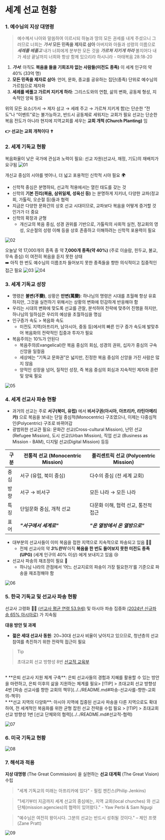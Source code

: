 # 세계 선교 현황

### 1. 예수님의 지상 대명령
> 예수께서 나아와 말씀하여 이르시되 하늘과 땅의 모든 권세를 내게 주셨으니
> 그러므로 너희는 _**가서**_ **모든 민족을 제자로 삼아** 아버지와 아들과 성령의 이름으로 **_세례를 베풀고_**
> 내가 너희에게 분부한 모든 것을 **_가르쳐 지키게 하라_** 볼지어다 내가 세상 끝날까지 너희와 항상 함께 있으리라 하시니라 - 마태복음 28:18-20

1. _**가서**_: 아직도 **복음을 들을 기회조차 없는 사람들(미전도 종족)** 이 세계 인구의 약 40% (33억 명)
2. **모든 민족을 제자로 삼아**: 언어, 문화, 종교를 공유하는 집단(종족) 단위로 예수님의 가르침으로 제자화
3. **세례를 베풀고 가르켜 지키게 하라**: 그리스도와의 연합, 삶의 변화, 공동체 형성, 지속적인 양육 필요

위의 모든 요소(가서 → 제자 삼고 → 세례 주고 → 가르쳐 지키게 함)는 단순한 “전도”나 “이벤트”로는 불가능하고, 반드시 공동체로 세워지는 교회가 필요
선교는 단순한 복음 전도가 아니라 현지에 지역교회를 세우는 **교회 개척 (Church Planting)** 임

**👉 선교는 교회 개척이다 ✝️**

### 2. 세계 기독교 현황
복음화율이 낮은 국가에 관심과 노력이 필요: 선교 자원(선교사, 재정, 기도)의 재배치가 요구됨
![01](01.jpg)

개신교 중심의 시야를 벗어나, 더 넓고 포용적인 신학적 시야 필요 🌍
* 신학적 중심은 분명하되, 선교적 적용에서는 열린 태도를 갖는 것
* 신학의 **기본 진리(복음, 삼위일체, 성육신 등)** 는 분명하게 지키녀, 다양한 교파(정교회, 가톨릭, 오순절 등)들과 협력
* 지금은 다양한 문화간의 상호 선교 시대이므로, 교파보다 복음을 어떻게 증거할 것인가가 더 중요
* 신학의 확장과 균형
  * 개신교의 복음 중심, 성경 권위를 기반으로, 가톨릭의 사회적 실천, 정교회의 영성, 오순절의 성령 이해 등을 상호 존중하고 이해하려는 신학적 포용력이 필요

![02](02.jpg)

오늘날 약 17,000개의 종족 중 약 **7,000개 종족(약 40%)** (주로 이슬람, 힌두교, 불교, 무속 중심) 이 여전히 복음을 듣지 못한 상태 <br/>
➡️ 아직 한 번도 예수님의 이름조차 들어보지 못한 종족들을 향한 의식적이고 집중적인 접근 필요
![03](03.jpg)
![04](04.jpg)

### 3. 세계 기독교 성장

* 명령은 **불변(不變)**, 상황은 **만변(萬變)**: 하나님의 명령은 시대를 초월해 항상 유효하지만, 그것을 실천하기 위해서는 상황의 변화에 민감하게 반응해야 함
* 우리는 시대의 변화에 맞도록 선교를 관찰, 분석하여 전략에 맞추어 진행을 하지만, 하나님의 일하심은 우리의 예상을 초월하심을 명심
* 인구증가 속도 > 복음화 속도
  * 미전도 지역(아프리카, 남아시아, 중동 등)에서의 빠른 인구 증가 속도에 발맞추어 복음화의 전략적인 집중과 투자가 필요
* 복음주의는 10%가 안된다
  * 복음주의(Evangelical)란 복음 중심의 회심, 성경의 권위, 십자가 중심의 구속 신앙을 일컬음
  * 세상에는 “기독교 문화권”은 넓지만, 진정한 복음 중심의 신앙을 가진 사람은 많지 않음
  * 양적인 성장을 넘어, 질적인 성장, 즉 복음 중심의 회심과 지속적인 제자화 훈련 및 양육 필요

![05](05.jpg)

### 4. 세계 선교사 파송 현황
* 과거의 선교는 주로 **서구(북미, 유럽)** 에서 **비서구권(아시아, 아프리카, 라틴아메리카)** 으로 복음을 보내는 단일 중심적(Monocentric) 구조였으나, 이제는 다중심적인(Polycentric) 구조로 바뀌어감
* 광범위한 선교관 필요: 문화간 선교(Cross-cultural Mission), 난민 선교(Refugee Mission), 도시 선교(Urban Mission), 직업 선교 (Business as Mission - BAM), 디지털 선교(Digital Mission) 등등

| 구분 | 전통적 선교 (Monocentric Mission) | 폴리센트릭 선교 (Polycentric Mission) |
|-----|--------------------------------|-----------------------------------|
| 중심 | 서구 (유럽, 북미 중심) | 다수의 중심 (전 세계 교회) |
| 방향 | 서구 → 비서구 | 모든 나라 → 모든 나라 |
| 특징 | 단일문화 중심, 개척 선교 | 다문화 이해, 협력 선교, 통전적 접근 |
| 표어 | _**"서구에서 세계로"**_ | _**"온 열방에서 온 열방으로"**_ |

* 대부분의 선교사들이 이미 복음을 접한 지역으로 지속적으로 파송되고 있음 🤦‍♂️
  * 전체 선교사의 약 _**3%만이**_ 아직 **복음을 한 번도 들어보지 못한 미전도 종족(UPG)** (세계 인구의 40% 이상) 에게 보내지고 있음 😢
* 선교사 파송의 재조정이 필요 🔄
  * 하나님 나라의 관점에서 ‘어느 선교지로의 파송이 가장 필요한가’를 기준으로 파송을 재조정해야 함

![06](06.jpg)

### 5. 한국 기독교 및 선교사 파송 현황
선교사 고령화 👴👵 [(선교사 평균 연령 53.9세)](https://www.goodnews1.com/news/articleView.html?idxno=445341) 및 아시아 파송 집중화 [(2024년 신규파송 65% 아시아로)](https://m.pckworld.com/article.php?aid=10593339539#:~:text=%EC%95%84%EC%8B%9C%EC%95%84%EA%B0%80%2065.2%25) 가 지속됨

**대응 방안 및 과제**
* **젊은 세대 선교사 동원**: 20~30대 선교사 비율이 낮아지고 있으므로, 청년층의 선교 참여를 촉진하기 위한 전략적 접근이 필요
>> [!TIP]
>> 초대교회 선교 방향성 8번 [선교적 교육부](../../README.md#선교적-교육부)
<br>
* **은퇴 선교사 지원 체계 구축**: 은퇴 선교사들의 경험과 지혜를 활용할 수 있는 방안을 마련하고, 은퇴 이후의 삶을 지원하는 체계를 필요​
> [!TIP]
> 초대교회 선교 방향성 4번 [파송 선교사를 향한 교회의 책무](../../README.md#파송-선교사를-향한-교회의-책무)
<br>
* **선교 지역의 다양화**: 아시아 지역에 집중된 선교사 파송을 다른 지역으로도 확대하여, 전 세계적인 복음화를 위한 균형 잡힌 선교 전략을 수립 필요
> [!TIP]
> 초대교회 선교 방향성 1번 [선교 단체와의 협력](../../README.md#선교적-협력)
<br>

![07](07.jpg)

### 6. 미국 기독교 현황
![08](08.jpg)

### 7. 해석과 적용
**지상 대명령** (The Great Commission) 을 실현하는 **선교 대계획** (The Great Vision) 수립
> "세계 기독교의 미래는 아프리카에 있다" - 필립 젠킨스(Philip Jenkins)

> "1세기부터 지금까지 세계 선교의 중심에는, 지역 교회(local churches) 와 선교 단체(mission agencies)의 협력이 있어왔다." - Yaw Perbi & Sam Ngugi

> "예수님은 여전히 왕이시다. 그분의 선교는 반드시 성취될 것이다." – 제인 프랫 (Zane Pratt)

![09](09.jpg)
